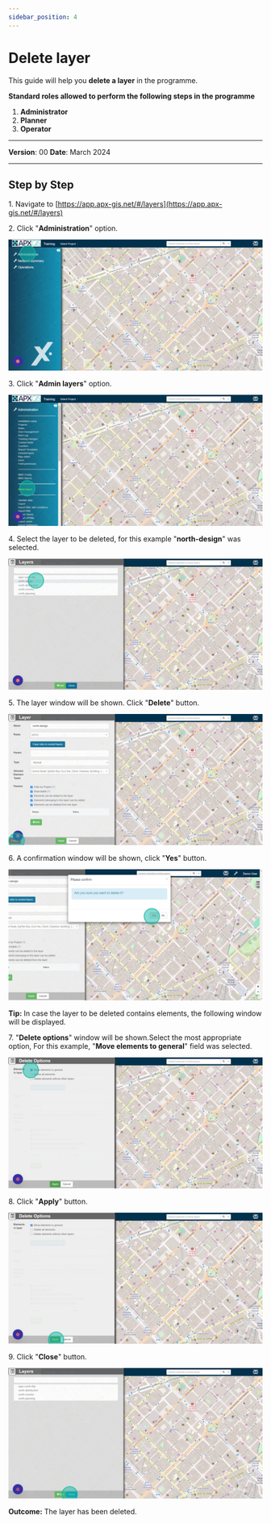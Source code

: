 ```yaml
---
sidebar_position: 4
---
```


# Delete layer

This guide will help you **delete a layer** in the programme.

**Standard roles allowed to perform the following steps in the programme**

1.	**Administrator**
2.  **Planner**
3. **Operator**

------------

**Version**: 00
**Date**: March 2024

------------
## **Step by Step**


1\. Navigate to [https://app.apx-gis.net/#/layers](https://app.apx-gis.net/#/layers)


2\. Click "**Administration**" option.

![](static/img/downloads/04-delete-layer_1.jpeg)


3\. Click "**Admin layers**" option.

![](static/img/downloads/04-delete-layer_2.jpeg)


4\. Select the layer to be deleted, for this example "**north-design**" was selected.

![](static/img/downloads/04-delete-layer_3.jpeg)


5\. The layer window will be shown. Click "**Delete**" button.

![](static/img/downloads/04-delete-layer_4.jpeg)


6\. A confirmation window will be shown, click "**Yes**" button.

![](static/img/downloads/04-delete-layer_5.jpeg)


**Tip:** In case the layer to be deleted contains elements, the following window will be displayed.


7\. "**Delete options**" window will be shown.Select the most appropriate option, For this example, "**Move elements to general**" field was selected.

![](static/img/downloads/04-delete-layer_6.png)


8\. Click "**Apply**" button.

![](static/img/downloads/04-delete-layer_7.jpeg)


9\. Click "**Close**" button.

![](static/img/downloads/04-delete-layer_8.jpeg)


**Outcome:** The layer has been deleted.
